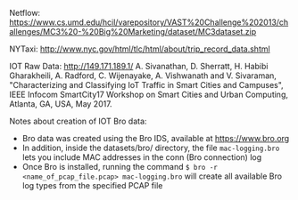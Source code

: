 Netflow: https://www.cs.umd.edu/hcil/varepository/VAST%20Challenge%202013/challenges/MC3%20-%20Big%20Marketing/dataset/MC3dataset.zip

NYTaxi: http://www.nyc.gov/html/tlc/html/about/trip_record_data.shtml

IOT Raw Data: http://149.171.189.1/
A. Sivanathan, D. Sherratt, H. Habibi Gharakheili, A. Radford, C. Wijenayake, A. Vishwanath and V. Sivaraman, "Characterizing and Classifying IoT Traffic in Smart Cities and Campuses", IEEE Infocom SmartCity17 Workshop on Smart Cities and Urban Computing, Atlanta, GA, USA, May 2017.

Notes about creation of IOT Bro data:
- Bro data was created using the Bro IDS, available at https://www.bro.org
- In addition, inside the datasets/bro/ directory, the file `mac-logging.bro` lets you include MAC addresses in the conn (Bro connection) log
- Once Bro is installed, running the command `$ bro -r <name_of_pcap_file.pcap> mac-logging.bro` will create all available Bro log types from the specified PCAP file